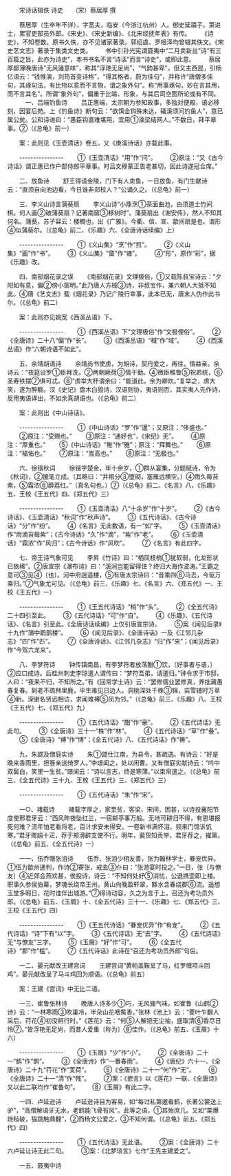 <!-- { "loadSidebar": true } -->
　　宋诗话辑佚 诗史　　（宋）蔡居厚 撰 

　　蔡居厚（生卒年不详），字宽夫，临安（今浙江杭州）人。御史延禧子。第进士，累官吏部员外郎。《宋史》、《宋史新编》、《北宋经抚年表》有传。 
　　《诗史》，不知卷数。原书久佚，亦不见诸家著录。郭绍虞、罗根泽均曾辑其佚文。《宋史艺文志》著录于集类文史类。 
　　书中引孙光宪谓聂夷中“二月卖新丝”诗“有三百篇之旨，此亦为诗史”，本书书名不言“诗话”而言“诗史”，或即此意。 
　　蔡居厚鄙薄晚唐诗“无风骚意味”，称其“浮艳无足尚”，“气韵甚卑”。但又主西昆，引杨亿语云：“钱惟演，刘筠首变诗格”，“得其格者，蔚为佳句”，并称许“唐僧多佳句，其琢句法，有比物以意而不言物，谓之象外句”。称“用事琢句，妙在言其用，而不言其名”。所谓“象外句”，偏重于比喻、形象，与其后司空图所论或有不同。 
　　　一、吕端钓鱼诗 
　　吕正惠端，太宗朝为参知政事，多独对便殿，语必移刻，因宴后苑。上《钓鱼诗》断句云：“欲饵金钩殊未达，磻溪须问钓鱼人”，意已属公矣。公和诗进曰：“愚臣钩直难堪用，宜用①濠梁结网人。”不数日，拜平章事。②（《总龟》前一） 

　　案：此则见《玉壶清话》卷五。又《庚溪诗话》亦载此事。 

　　---------------- 
　　①《玉壶清话》“用”作“问”。 
　　②原注：“又《古今诗话》谓正惠已作户部侍郎平章事。时吕文穆蒙正告老甚切，因此诗遂冠合席。” 

　　二、放鱼诗 
　　舒王得请金陵，门下有人卖鱼，一日放鱼，有门生献诗云：“直须自向池边看，今日谁非郑校人？”公诵久之。（《总龟》前一） 

　　三、李义山诗言蒲葵扇 
　　李义山诗“小鼎烹①茶面曲池，白须道士竹间棋。何人画②破蒲葵扇？记著南窗③移树时”。蒲葵扇出《谢安传》，然人不知其何名。蒲葵，苏子容云：楼橺也，出《广雅》。今衢、信、宣、歙间扇是也。谓形④似蒲葵尔。（《总龟》前二、《乐趣》六、《全唐诗话续编》上） 

　　---------------- 
　　①《义山集》“烹”作“煎”。 
　　②《义山集》“画”作“书”。 
　　③《义山集》“窗”作“塘”。 
　　④“形”，原作“彩”，据《乐趣》改。 

　　四、南部烟花录之误 
　　《南部烟花录》文理极俗，①又载陈叔宝诗云：“夕阳如有意，偏②傍小窗明。”此乃唐人方棫③诗，非叔宝作，兼六朝人大抵不知此。④唐《艺文志》载《烟花录》乃记广陵行幸事，此本已无，唐末人伪作此书尔。（《总龟》前二） 

　　案：此则亦见姚宽《西溪丛语》下。 

　　---------------- 
　　①《西溪丛语》下“文理极俗”作“文极俚俗”。 
　　②《全唐诗》二十八“偏”作“长”。 
　　③《西溪丛语》“棫”作“域”。 
　　④《西溪丛语》作“六朝诗语不如此”。 

　　五、余靖胡语诗 
　　余靖尚书使虏，为胡诗，契丹爱之，再往，情益亲。余诗云：“夜筵设罗①臣拜洗，②两朝厥荷③情干勤。④微臣稚鲁⑤祝若统，⑥圣寿铁摆⑦俱可忒。⑧”虏举大杯谓余曰：“能道此，余为卿炊。”复举之，虏大笑，遂为醉觞。汉《史记》盘木白狼诗，汉语则协，夷语则否，其实夷人先作诗，反用夷语译出，不如余真胡语也。（《总龟》前二） 

　　案：此则出《中山诗话》。 

　　---------------- 
　　①《中山诗话》“罗”作“暹”；又原注：“侈盛也。” 
　　②原注：“受赐也。” 
　　③原注：“通好也”，《宋纪》无”。 
　　④原注：“厚重也。” 
　　⑤《中山诗话》“稚”作“雅”；原注：“拜舞也。” 
　　⑥原注：“福佑也。” 
　　⑦原注：“嵩高也。” 
　　⑧原注：“无极也。” 

　　六、徐锴秋词 
　　徐锴字楚金，年十余岁，①群从宴集，分题赋诗，令为《秋词》，②援笔立成。〔其略曰：“井梧分③堕砌，塞雁远横空。〕④雨久莓苔紫，⑤霜浓⑥薜荔红。”〔真名句也。〕⑦（《总龟》前二、《名言》八、《乐趣》五、王校《王五代》四、《郑五代》三） 

　　---------------- 
　　①《玉壶清话》八“十余岁”作“十岁”。 
　　②《古今诗话》、《玉壶清话》“秋词”作“秋声诗”。 
　　③《五代诗话》、《古今诗话》“分”作“纷”。 
　　④《名言》无此数语，有一“如”字。 
　　⑤《玉壶清话》作“雨滴苔莓紫”；《古今诗话》“久”作“滴”，“紫”作“老”。 
　　⑥《玉壶清话》“霜浓”作“风归”；《古今诗话》作“风吹”。 
　　⑦《名言》有此四字。 

　　七、帝王诗气象可见 
　　李昇《竹诗》曰：“栖凤枝梢①犹软弱，化龙形状已依稀”。②唐宣宗《瀑布诗》曰：“溪涧岂能留得住？终归大海作波涛。”王霸之意可③见④〔也〕。河中府逍遥楼，⑤有唐太宗诗曰：“昔乘四⑥马去，今驱万乘归。”⑦气象尤可见。（《总龟》前三、《乐趣》七、《名言》六、《郑五代》一、王校《王五代》一） 

　　---------------- 
　　①《王五代诗话》“梢”作“头”。 
　　②《全五代诗》二十四引至此。 
　　③《五代诗话》“可”作“自”。 
　　④《乐趣》、《五代诗话》、《名言》引至此。《全唐诗话续编》上仅引唐宣宗诗。 
　　⑤案《闻见后录》十九作“蒲中鹳鹊楼”。 
　　⑥《闻见后录》、《全唐诗话》一及《江邻几杂志》“四”作“匹”。 
　　⑦《全唐诗话》、《江邻几杂志》“归”作“来”；《闻见后录》作“今驾六龙来”。 

　　八、李梦符诗 
　　钟传镇南昌，有李梦符者放荡酣①饮，〔好事者与语，〕②应口成诗。后桂州刺史李琼遣人谓传曰：“梦符吾弟，请遣归。”钟令求于市邸，人曰：“夜来不归，不知所之。”有《回常学士诗》云：“罢修儒业罢修真，养拙藏愚春复春。到老不疏林里鹿，平生难见日边人。洞桃深处千株③锦，岩雪铺时万草④新。深谢名贤远相访，求闻难禣⑤凤为邻。”（《总龟》前三、《乐趣》八、王校《王五代》七、《郑五代》九） 

　　---------------- 
　　①《五代诗话》“酣”作“豪”。 
　　②《五代诗话》无此句。 
　　③《全唐诗》三十一“株”作“林”。 
　　④《五代诗话》“草”作“叠”。 
　　⑤《全唐诗》“禣”作“博”；《全五代诗》八、《五代诗话》作“祷”。 

　　九、朱勰及僧庭实诗 
　　朱①勰仕江南，为县令，甚疏逸。有诗云：“好是晚来香雨里，担簦亲送绮罗人。”李璟闻之，处以闲曹。又有僧庭实献诗云：“吟中双鬓白，笑里一生贫。”璟闻云：“诗以言志，终是寒薄。”以束帛遣之。（《总龟》前三、《全五代诗》三十九、王校《王五代》三、《郑五代》三） 

　　---------------- 
　　①《五代诗话》“朱”作“宋”。 

　　一○、褚载诗 
　　褚载字厚之，家至贫，客梁、宋间，困甚，以诗投襄阳节度使邢君牙云：“西风昨夜坠红兰，一宿邮亭事万般。无地可耕归不得，有恩堪报死何难？流年怕老看将老，百计求安未得安。一卷新书满怀泪，频来门馆诉饥寒。”君牙赠娟十疋，荐于郑滑辟支使不行。明年，裴贽知贡举，君牙荐之，擢第。（《总龟》前五、《全五代诗》一） 

　　一一、伍乔赠张洎诗 
　　伍乔、张洎少相友善，张为翰林学士，眷宠优异。①伍为歙州通判，作诗②寄张，戒去③仆曰：“张游宴时投之。”一日，张〔与僚友〕④近郊会燕欢甚，俟投诗，诗云：“不知何处好⑤消忧，公退携壶即上楼。职事久参侯伯幕，梦魂长绕帝王州。黄山向晚盈轩翠，黟水含春绕郡⑥流。遥想玉堂多暇日，花时谁伴出城游。”⑦得诗动容，久之为言于上，召还为考功员外郎。（《总龟》前五、《玉屑》十、《全五代诗》三十一、《乐趣》七、《郑五代》三、王校《王五代》四） 

　　---------------- 
　　①《王五代诗话》“眷宠优异”作“有宠”。 
　　②《五代诗话》“诗”下有“以”字。 
　　③《五代诗话》无“去”字。 
　　④《五代诗话》无“与僚友”三字。 
　　⑤《玉屑》“好”作“可”。 
　　⑥《全五代诗》“郡”作“槛”。 
　　⑦《五代诗话》此诗在“召还为考功员外郎”句后。 

　　一二、晏元献改王建宫词 
　　王建宫词“黄帕盖鞍呈了马，红罗缠项斗回鸡”。晏元献改呈了马斗鸡回为顺语。（《总龟》前五） 

　　案：王建《宫词》中无比二语。 

　　一三、崔鲁张林诗 
　　晚唐人诗多少①巧，无风骚气味。如崔鲁《山鹤②诗》云：“一林寒雨③吹巢冷，半朵山花咽觜香。”张林《池上》云：“菱叶乍翻人采后，荇花④初没舸行时。”《莲花》云：“何⑤人解把无尘袖，盛取清⑥香尽日怜⑦。”皆浮艳无足尚，而昔人爱重〔称为〕⑧佳作。（《总龟》前五、《玉屑》十六） 

　　---------------- 
　　①《玉屑》“少”作“小”。 
　　②《全唐诗》二十一“鹤”作“鹊”。 
　　③《全唐诗》作“一番春雨”。 
　　④《唐纪》六十一、《全唐诗》二十九“荇花”作“芰荷”。 
　　⑤《全唐诗》二十一“何”作“无”。 
　　⑥《全唐诗》二十一“清”作“残”。 
　　⑦案：《摭言》以《莲花》一联、《全唐诗》又以此二联均作“崔鲁句”。 
　　⑧《玉屑》有此二字。 

　　一四、卢延逊诗 
　　卢延逊诗目为客易，如“每过私第邀看鹤，长著公裳送上驴”，“高僧解语牙无水，老鹤能飞骨有风”。此等之语，①其殆庶几。又如“栗爆烧毡破，猫跳触鼎翻”，②而杨文公爱之，③不知何谓。（《总龟》前五、《郑五代》四） 

　　---------------- 
　　①《五代诗话》无此语。 
　　②案：《全唐诗》二十六卢延让诗无此二句。 
　　③案：《北梦琐言》七作“王先主建爱之”。 

　　一五、聂夷中诗 
